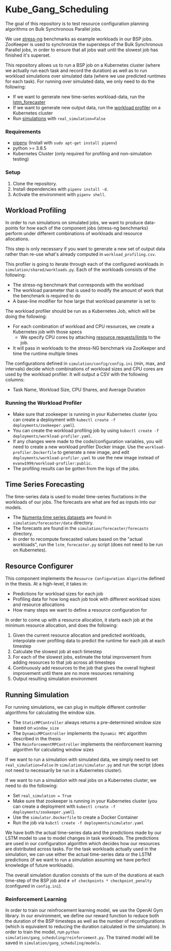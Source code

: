 # Kube_Gang_Scheduling

The goal of this repository is to test resource configuration planning algorithms on Bulk Synchronous Parallel jobs.

We use [stress-ng](https://wiki.ubuntu.com/Kernel/Reference/stress-ng) benchmarks as example workloads in our BSP jobs.
ZooKeeper is used to synchronize the supersteps of the Bulk Synchronous Parallel jobs, in order to ensure that all jobs wait until the slowest job has finished it's superset.

This repository allows us to run a BSP job on a Kubernetes cluster (where we actually run each task and record the duration) as well as to run workload simulations over simulated data (where we use predicted runtimes for each task).
For running over simulated data, we only need to do the following:

- If we want to generate new time-series workload-data, run the [lstm_forecaster](#time-series-forecasting)
- If we want to generate new output data, run the [workload profiler](#workload-profiling) on a Kubernetes cluster
- Run [simulations](#running-simulation) with `real_simulation=False`

### **Requirements**

- [pipenv](https://github.com/pypa/pipenv) (Install with `sudo apt-get install pipenv`)
- python >= 3.8.5
- Kubernetes Cluster (only required for profiling and non-simulation testing)

### **Setup**

1. Clone the repository.
2. Install dependencies with `pipenv install -d`.
3. Activate the environment with `pipenv shell`.

## **Workload Profiling**

In order to run simulations on simulated jobs, we want to produce data-points for how each of the component jobs (stress-ng benchmarks) perform
under different combinations of workloads and resource allocations.

This step is only necessary if you want to generate a new set of output data rather than re-use what's already computed in `workload_profiling.csv`.

This profiler is going to iterate through each of the configured workloads in `simulation/shared/workloads.py`. Each of the workloads consists of the following:

- The stress-ng benchmark that corresponds with the workload
- The workload parameter that is used to modify the amount of work that the benchmark is required to do
- A base-line modifier for how large that workload parameter is set to

The workload profiler should be run as a Kubernetes Job, which will be doing the following:

- For each combination of workload and CPU resources, we create a Kubernetes job with those specs
  - We specify CPU cores by attaching [resource requests/limits](https://kubernetes.io/docs/tasks/configure-pod-container/assign-cpu-resource/) to the job.
- It will pass in workloads to the stress-NG benchmark via ZooKeeper and time the runtime multiple times

The configurations defined in `simulation/config/config.ini` (min, max, and intervals) decide which combinations of workload sizes and CPU cores are used by the workload profiler.
It will output a CSV with the following columns:

- Task Name, Workload Size, CPU Shares, and Average Duration

### **Running the Workload Profiler**

- Make sure that zookeeper is running in your Kubernetes cluster (you can create a deployment with `kubectl create -f deployments/zookeeper.yaml`).
- You can create the workload profiling job by using `kubectl create -f deployments/workload-profiler.yaml`.
- If any changes were made to the code/configuration variables, you will need to create a new workload profiler Docker image.
  Use the `workload-profiler.Dockerfile` to generate a new image, and edit `deployments/workload-profiler.yaml` to use the new image instead of `evanw1999/workload-profiler:public`.
- The profiling results can be gotten from the logs of the jobs.

## **Time Series Forecasting**

The time-series data is used to model time-series fluctations in the workloads of our jobs. The forecasts are what are fed as inputs into our models.

- The [Numenta time series datasets](https://www.numenta.com/resources/htm/numenta-anomoly-benchmark/) are found in `simulation/forecaster/data` directory.
- The forecasts are found in the `simulation/forecaster/forecasts` directory.
- In order to recompute forecasted values based on the "actual workloads", run the `lstm_forecaster.py` script (does not need to be run on Kubernetes).

## **Resource Configurer**

This component implements the `Resource Configuration Algorithm` defined in the thesis. At a high-level, it takes in:

- Predictions for workload sizes for each job
- Profiling data for how long each job took with different workload sizes and resource allocations
- How many steps we want to define a resource configuration for

In order to come up with a resource allocation, it starts each job at the minimum resource allocation, and does the following:

1. Given the current resource allocation and predicted workloads, interpolate over profiling data to predict the runtime for each job at each timestep
2. Calculate the slowest job at each timestep
3. For each of the slowest jobs, estimate the total improvement from adding resources to that job across all timesteps
4. Continuously add resources to the job that gives the overall highest improvement until there are no more resources remaining
5. Output resulting simulation environment

## **Running Simulation**

For running simulations, we can plug in multiple different controller algorithms for calculating the window size.

- The `StaticMPController` always returns a pre-determined window size based on `window_size`
- The `DynamicMPController` implements the `Dynamic MPC` algorithm described in the thesis
- The `ReinforcementMPController` implements the reinforcement learning algorithm for calculating window sizes

If we want to run a simulation with simulated data, we simply need to set `real_simulation=False` in `simulation/simulator.py` and run the script (does not need to necessarily be run in a Kubernetes cluster).

If we want to run a simulation with real jobs on a Kubernetes cluster, we need to do the following:

- Set `real_simulation = True`
- Make sure that zookeeper is running in your Kubernetes cluster (you can create a deployment with `kubectl create -f deployments/zookeeper.yaml`).
- Use the `simulator.Dockerfile` to create a Docker Container
- Run the job via `kubctl create -f deployments/simulator.yaml`

We have both the actual time-series data and the predictions made by our LSTM model to use to model changes in task workloads.
The predictions are used in our configuration algorithm which decides how our resources are distributed across tasks.
For the task workloads actually used in the simulation, we can use either the actual time-series data or the LSTM predictions (if we want to run a simulation assuming we have perfect knowledge of future workloads).

The overall simulation duration consists of the sum of the durations at each time-step of the BSP job and `# of checkpoints * checkpoint_penalty` (configured in `config.ini`).

### **Reinforcement Learning**

In order to train our reinfrocement learning model, we use the OpenAI Gym library.
In our environment, we define our reward function to reduce both the duration of the BSP timesteps as well as the number of reconfigurations (which is equivalent to reducing the duration calculated in the simulation).
In order to train the model, run `python simulation/gang_scheduling/reinforcement.py`.
The trained model will be saved in `simulation/gang_scheduling/models`.